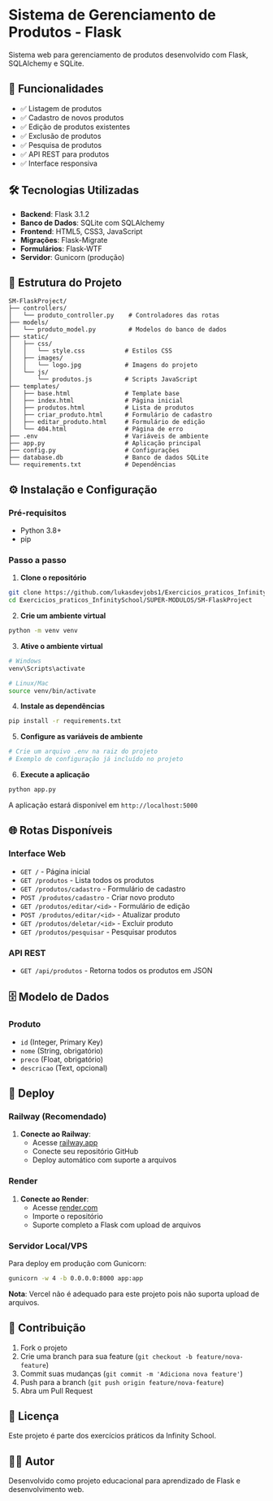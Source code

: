 # Sistema de Gerenciamento de Produtos - Flask

Sistema web para gerenciamento de produtos desenvolvido com Flask, SQLAlchemy e SQLite.

## 🚀 Funcionalidades

- ✅ Listagem de produtos
- ✅ Cadastro de novos produtos
- ✅ Edição de produtos existentes
- ✅ Exclusão de produtos
- ✅ Pesquisa de produtos
- ✅ API REST para produtos
- ✅ Interface responsiva

## 🛠️ Tecnologias Utilizadas

- **Backend**: Flask 3.1.2
- **Banco de Dados**: SQLite com SQLAlchemy
- **Frontend**: HTML5, CSS3, JavaScript
- **Migrações**: Flask-Migrate
- **Formulários**: Flask-WTF
- **Servidor**: Gunicorn (produção)

## 📁 Estrutura do Projeto

```
SM-FlaskProject/
├── controllers/
│   └── produto_controller.py    # Controladores das rotas
├── models/
│   └── produto_model.py         # Modelos do banco de dados
├── static/
│   ├── css/
│   │   └── style.css           # Estilos CSS
│   ├── images/
│   │   └── logo.jpg            # Imagens do projeto
│   └── js/
│       └── produtos.js         # Scripts JavaScript
├── templates/
│   ├── base.html               # Template base
│   ├── index.html              # Página inicial
│   ├── produtos.html           # Lista de produtos
│   ├── criar_produto.html      # Formulário de cadastro
│   ├── editar_produto.html     # Formulário de edição
│   └── 404.html                # Página de erro
├── .env                        # Variáveis de ambiente
├── app.py                      # Aplicação principal
├── config.py                   # Configurações
├── database.db                 # Banco de dados SQLite
└── requirements.txt            # Dependências
```

## ⚙️ Instalação e Configuração

### Pré-requisitos
- Python 3.8+
- pip

### Passo a passo

1. **Clone o repositório**
```bash
git clone https://github.com/lukasdevjobs1/Exercicios_praticos_InfinitySchool.git
cd Exercicios_praticos_InfinitySchool/SUPER-MODULOS/SM-FlaskProject
```

2. **Crie um ambiente virtual**
```bash
python -m venv venv
```

3. **Ative o ambiente virtual**
```bash
# Windows
venv\Scripts\activate

# Linux/Mac
source venv/bin/activate
```

4. **Instale as dependências**
```bash
pip install -r requirements.txt
```

5. **Configure as variáveis de ambiente**
```bash
# Crie um arquivo .env na raiz do projeto
# Exemplo de configuração já incluído no projeto
```

6. **Execute a aplicação**
```bash
python app.py
```

A aplicação estará disponível em `http://localhost:5000`

## 🌐 Rotas Disponíveis

### Interface Web
- `GET /` - Página inicial
- `GET /produtos` - Lista todos os produtos
- `GET /produtos/cadastro` - Formulário de cadastro
- `POST /produtos/cadastro` - Criar novo produto
- `GET /produtos/editar/<id>` - Formulário de edição
- `POST /produtos/editar/<id>` - Atualizar produto
- `GET /produtos/deletar/<id>` - Excluir produto
- `GET /produtos/pesquisar` - Pesquisar produtos

### API REST
- `GET /api/produtos` - Retorna todos os produtos em JSON

## 🗄️ Modelo de Dados

### Produto
- `id` (Integer, Primary Key)
- `nome` (String, obrigatório)
- `preco` (Float, obrigatório)
- `descricao` (Text, opcional)

## 🚀 Deploy

### Railway (Recomendado)

1. **Conecte ao Railway**:
   - Acesse [railway.app](https://railway.app)
   - Conecte seu repositório GitHub
   - Deploy automático com suporte a arquivos

### Render

1. **Conecte ao Render**:
   - Acesse [render.com](https://render.com)
   - Importe o repositório
   - Suporte completo a Flask com upload de arquivos

### Servidor Local/VPS

Para deploy em produção com Gunicorn:

```bash
gunicorn -w 4 -b 0.0.0.0:8000 app:app
```

**Nota**: Vercel não é adequado para este projeto pois não suporta upload de arquivos.

## 🤝 Contribuição

1. Fork o projeto
2. Crie uma branch para sua feature (`git checkout -b feature/nova-feature`)
3. Commit suas mudanças (`git commit -m 'Adiciona nova feature'`)
4. Push para a branch (`git push origin feature/nova-feature`)
5. Abra um Pull Request

## 📝 Licença

Este projeto é parte dos exercícios práticos da Infinity School.

## 👨‍💻 Autor

Desenvolvido como projeto educacional para aprendizado de Flask e desenvolvimento web.